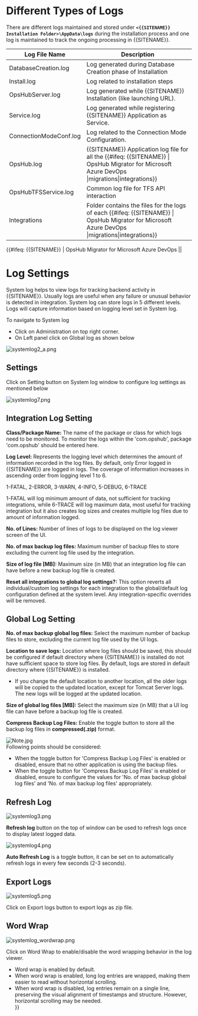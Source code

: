 # Different Types of Logs

There are different logs maintained and stored under **`<{{SITENAME}} Installation Folder>\AppData\logs`** during the installation process and one log is maintained to track the ongoing processing in {{SITENAME}}.

| **Log File Name**       | **Description** |
|--------------------------|-----------------|
| DatabaseCreation.log     | Log generated during Database Creation phase of Installation |
| Install.log              | Log related to installation steps |
| OpsHubServer.log         | Log generated while {{SITENAME}} Installation (like launching URL). |
| Service.log              | Log generated while registering {{SITENAME}} Application as Service. |
| ConnectionModeConf.log   | Log related to the Connection Mode Configuration. |
| OpsHub.log               | {{SITENAME}} Application log file for all the {{#ifeq: {{SITENAME}} \| OpsHub Migrator for Microsoft Azure DevOps \|migrations\|integrations}} |
| OpsHubTFSService.log     | Common log file for TFS API interaction |
| Integrations             | Folder contains the files for the logs of each {{#ifeq: {{SITENAME}} \| OpsHub Migrator for Microsoft Azure DevOps \|migrations\|integrations}} |

{{#ifeq: {{SITENAME}} | OpsHub Migrator for Microsoft Azure DevOps ||

# Log Settings

System log helps to view logs for tracking backend activity in {{SITENAME}}. Usually logs are useful when any failure or unusual behavior is detected in integration. System log can store logs in 5 different levels. Logs will capture information based on logging level set in System log.

To navigate to System log

* Click on Administration on top right corner.
* On Left panel click on Global log as shown below

![systemlog2_a.png](systemlog2-a.png)

## Settings

Click on Setting button on System log window to configure log settings as mentioned below

![systemlog7.png](systemlog7.png)


## Integration Log Setting

**Class/Package Name:** The name of the package or class for which logs need to be monitored. To monitor the logs within the 'com.opshub', package 'com.opshub' should be entered here.  

**Log Level:** Represents the logging level which determines the amount of information recorded in the log files. By default, only Error logged in {{SITENAME}} are logged in logs. The coverage of information increases in ascending order from logging level 1 to 6.

1-FATAL, 2-ERROR, 3-WARN, 4-INFO, 5-DEBUG, 6-TRACE


1-FATAL will log minimum amount of data, not sufficient for tracking integrations, while 6-TRACE will log maximum data, most useful for tracking integration but it also creates log sizes and creates multiple log files due to amount of information logged.  

**No. of Lines:** Number of lines of logs to be displayed on the log viewer screen of the UI.  

**No. of max backup log files:** Maximum number of backup files to store excluding the current log file used by the integration.  

**Size of log file [MB]:** Maximum size (in MB) that an integration log file can have before a new backup log file is created.  

**Reset all integrations to global log settings?:** This option reverts all individual/custom log settings for each integration to the global/default log configuration defined at the system level. Any integration-specific overrides will be removed.  


## Global Log Setting

**No. of max backup global log files:** Select the maximum number of backup files to store, excluding the current log file used by the UI logs.  

**Location to save logs:** Location where log files should be saved, this should be configured if default directory where {{SITENAME}} is installed do not have sufficient space to store log files. By default, logs are stored in default directory where {{SITENAME}} is installed.  
* If you change the default location to another location, all the older logs will be copied to the updated location, except for Tomcat Server logs. The new logs will be logged at the updated location.  

**Size of global log files [MB]:** Select the maximum size (in MB) that a UI log file can have before a backup log file is created.  

**Compress Backup Log Files:** Enable the toggle button to store all the backup log files in **compressed(.zip)** format.  

![Note.jpg](Note.jpg)  
Following points should be considered:  
* When the toggle button for 'Compress Backup Log Files' is enabled or disabled, ensure that no other application is using the backup files.  
* When the toggle button for 'Compress Backup Log Files' is enabled or disabled, ensure to configure the values for 'No. of max backup global log files' and 'No. of max backup log files' appropriately.  


## Refresh Log

![systemlog3.png](systemlog3.png)

**Refresh log** button on the top of window can be used to refresh logs once to display latest logged data.  

![systemlog4.png](systemlog4.png)

**Auto Refresh Log** is a toggle button, it can be set on to automatically refresh logs in every few seconds (2-3 seconds).  


## Export Logs

![systemlog5.png](systemlog5.png)

Click on Export logs button to export logs as zip file.  

## Word Wrap

![systemlog_wordwrap.png](systemlog-wordwrap.png)

Click on Word Wrap to enable/disable the word wrapping behavior in the log viewer.  
* Word wrap is enabled by default.  
* When word wrap is enabled, long log entries are wrapped, making them easier to read without horizontal scrolling.  
* When word wrap is disabled, log entries remain on a single line, preserving the visual alignment of timestamps and structure. However, horizontal scrolling may be needed.  
}}

